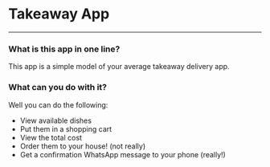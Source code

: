 # Takeaway App
---
### What is this app in one line?
This app is a simple model of your average takeaway delivery app.</br>

### What can you do with it?
Well you can do the following:
* View available dishes
* Put them in a shopping cart
* View the total cost
* Order them to your house! (not really)
* Get a confirmation WhatsApp message to your phone (really!)
